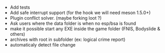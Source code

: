 * Add tests
* Add safe interrupt support (for the hook we will need meson 1.5.0+)
* Plugin conflict solver. (maybe forking loot ?)
* Ask users where the data folder is when no esp/bsa is found
* make it possible start any EXE inside the game folder (FNIS, Bodyslide & others)
* archives with root in subfolder (ex: logical crime report)
* automaticaly detect file change
